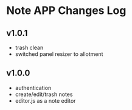 # Note APP Changes Log

## v1.0.1

- trash clean
- switched panel resizer to allotment

## v1.0.0

- authentication
- create/edit/trash notes
- editor.js as a note editor
